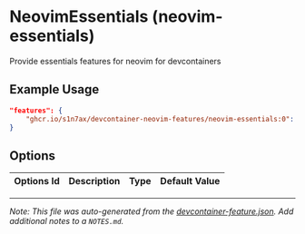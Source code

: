 
# NeovimEssentials (neovim-essentials)

Provide essentials features for neovim for devcontainers

## Example Usage

```json
"features": {
    "ghcr.io/s1n7ax/devcontainer-neovim-features/neovim-essentials:0": {}
}
```

## Options

| Options Id | Description | Type | Default Value |
|-----|-----|-----|-----|




---

_Note: This file was auto-generated from the [devcontainer-feature.json](https://github.com/s1n7ax/devcontainer-neovim-features/blob/main/src/neovim-essentials/devcontainer-feature.json).  Add additional notes to a `NOTES.md`._
